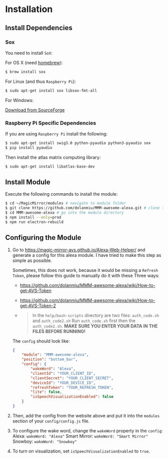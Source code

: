 # Installation

## Install Dependencies

### Sox

You need to install `SoX`:

For OS X (need [homebrew](https://brew.sh/)):

```bash
$ brew install sox
```

For Linux (and thus `Raspberry Pi`):

```bash
$ sudo apt-get install sox libsox-fmt-all
```

For Windows:

[Download from SourceForge](https://sourceforge.net/projects/sox/files/latest/download)

### Raspberry Pi Specific Dependencies

If you are using `Raspberry Pi` install the following:

```bash
$ sudo apt-get install swig3.0 python-pyaudio python3-pyaudio sox
$ pip install pyaudio
```

Then install the atlas matrix computing library:

```bash
$ sudo apt-get install libatlas-base-dev
```

## Install Module

Execute the following commands to install the module:

```bash
$ cd ~/MagicMirror/modules # navigate to module folder
$ git clone https://github.com/dolanmiu/MMM-awesome-alexa.git # clone this repository
$ cd MMM-awesome-alexa # go into the module directory
$ npm install --only=prod
$ npm run electron-rebuild
```

## Configuring the Module

1. Go to https://magic-mirror-avs.github.io/Alexa-Web-Helper/ and generate a config for this alexa module. I have tried to make this step as simple as possible.

    Sometimes, this does not work, because it would be missing a `Refresh Token`, please follow this guide to manually do it with these Three ways:

    * https://github.com/dolanmiu/MMM-awesome-alexa/wiki/How-to-get-AVS-Token

    * https://github.com/dolanmiu/MMM-awesome-alexa/wiki/How-to-get-AVS-Token-2

    * > In the `help/bash-scripts` directory are two files: `auth_code.sh` and `auth_code2.sh`
      > Run `auth_code.sh` first then the `auth_code2.sh`.
      > **MAKE SURE YOU ENTER YOUR DATA IN THE FILES BEFORE RUNNING!**

    The `config` should look like:

    ```json
    {
        "module": "MMM-awesome-alexa",
        "position": "bottom_bar",
        "config": {
            "wakeWord": "Alexa",
            "clientId": "YOUR_CLIENT_ID",
            "clientSecret": "YOUR_CLIENT_SECRET",
            "deviceId": "YOUR_DEVICE_ID",
            "refreshToken": "YOUR_REFRESH_TOKEN",
            "lite": false,
            "isSpeechVisualizationEnabled": false
        }
    }
    ```

2. Then, add the config from the website above and put it into the `modules` section of your `config/config.js` file.

3. To configure the wake word, change the `wakeWord` property in the `config`:
   Alexa: `wakeWord: "Alexa"`
   Smart Mirror: `wakeWord: "Smart Mirror"`
   Snowboy: `wakeWord: "Snowboy"`

4. To turn on visualization, set `isSpeechVisualizationEnabled` to `true`.
